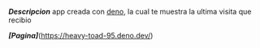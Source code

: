 ***Descripcion***
app creada con [deno](https://deno.com/), la cual te muestra la ultima visita que recibio

***[Pagina]***(https://heavy-toad-95.deno.dev/)
